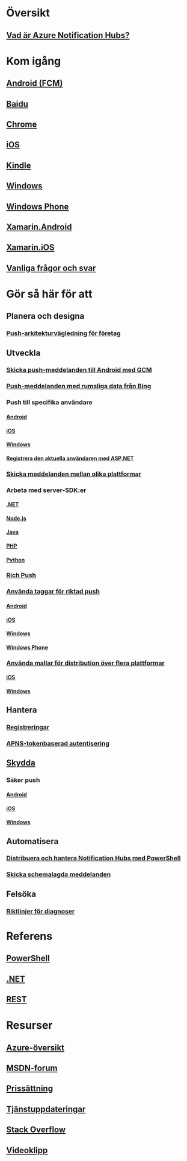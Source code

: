 

# Översikt


## [Vad är Azure Notification Hubs?](notification-hubs-push-notification-overview.md)


# Kom igång


## [Android (FCM)](notification-hubs-android-push-notification-google-fcm-get-started.md)


## [Baidu](notification-hubs-baidu-china-android-notifications-get-started.md)


## [Chrome](notification-hubs-chrome-push-notifications-get-started.md)


## [iOS](notification-hubs-ios-apple-push-notification-apns-get-started.md)


## [Kindle](notification-hubs-kindle-amazon-adm-push-notification.md)


## [Windows](notification-hubs-windows-store-dotnet-get-started-wns-push-notification.md)


## [Windows Phone](notification-hubs-windows-mobile-push-notifications-mpns.md)


## [Xamarin.Android](xamarin-notification-hubs-push-notifications-android-gcm.md)


## [Xamarin.iOS](xamarin-notification-hubs-ios-push-notification-apns-get-started.md)


## [Vanliga frågor och svar](notification-hubs-push-notification-faq.md)



# Gör så här för att


## Planera och designa


### [Push-arkitekturvägledning för företag](notification-hubs-enterprise-push-notification-architecture.md)



## Utveckla


### [Skicka push-meddelanden till Android med GCM](notification-hubs-android-push-notification-google-gcm-get-started.md)


### [Push-meddelanden med rumsliga data från Bing](notification-hubs-push-bing-spartial-data-geofencing-notification.md)


### Push till specifika användare


#### [Android](notification-hubs-aspnet-backend-gcm-android-push-to-user-google-notification.md)


#### [iOS](notification-hubs-aspnet-backend-ios-apple-apns-notification.md)


#### [Windows](notification-hubs-aspnet-backend-windows-dotnet-wns-notification.md)



#### [Registrera den aktuella användaren med ASP.NET](notification-hubs-ios-aspnet-register-user-from-backend-to-push-notification.md)


### [Skicka meddelanden mellan olika plattformar](notification-hubs-aspnet-cross-platform-notification.md)


### Arbeta med server-SDK:er


#### [.NET](https://msdn.microsoft.com/library/mt414893.aspx)


#### [Node.js](notification-hubs-nodejs-push-notification-tutorial.md)


#### [Java](notification-hubs-java-push-notification-tutorial.md)


#### [PHP](notification-hubs-php-push-notification-tutorial.md)


#### [Python](notification-hubs-python-push-notification-tutorial.md)


### [Rich Push](notification-hubs-aspnet-backend-ios-apple-push-notification-service-apns-rich.md)


### [Använda taggar för riktad push](notification-hubs-tags-segment-push-message.md)


#### [Android](notification-hubs-aspnet-backend-android-xplat-segmented-gcm-push-notification.md)


#### [iOS](notification-hubs-ios-xplat-segmented-apns-push-notification.md)


#### [Windows](notification-hubs-windows-notification-dotnet-push-xplat-segmented-wns.md)


#### [Windows Phone](notification-hubs-windows-phone-push-xplat-segmented-mpns-notification.md)


### [Använda mallar för distribution över flera plattformar](notification-hubs-templates-cross-platform-push-messages.md)


#### [iOS](notification-hubs-ios-xplat-localized-apns-push-notification.md)


#### [Windows](notification-hubs-windows-store-dotnet-xplat-localized-wns-push-notification.md)



## Hantera


### [Registreringar](notification-hubs-push-notification-registration-management.md)


### [APNS-tokenbaserad autentisering](notification-hubs-push-notification-http2-token-authentification.md)



## [Skydda](notification-hubs-push-notification-security.md)


### Säker push


#### [Android](notification-hubs-aspnet-backend-android-secure-google-gcm-push-notification.md)


#### [iOS](notification-hubs-aspnet-backend-ios-push-apple-apns-secure-notification.md)


#### [Windows](notification-hubs-aspnet-backend-windows-dotnet-wns-secure-push-notification.md)



## Automatisera


### [Distribuera och hantera Notification Hubs med PowerShell](notification-hubs-deploy-and-manage-powershell.md)


### [Skicka schemalagda meddelanden](notification-hubs-send-push-notifications-scheduled.md)



## Felsöka


### [Riktlinjer för diagnoser](notification-hubs-push-notification-fixer.md)



# Referens


## [PowerShell](/powershell/module/azurerm.notificationhubs)


## [.NET](/dotnet/api/microsoft.azure.notificationhubs)


## [REST](/rest/api/notificationhubs)



# Resurser


## [Azure-översikt](https://azure.microsoft.com/roadmap/)


## [MSDN-forum](https://social.msdn.microsoft.com/Forums/azure/en-US/home?forum=notificationhubs)


## [Prissättning](https://azure.microsoft.com/pricing/details/notification-hubs/)


## [Tjänstuppdateringar](https://azure.microsoft.com/updates/?product=notification-hubs)


## [Stack Overflow](http://stackoverflow.com/questions/tagged/azure-notificationhub)


## [Videoklipp](https://azure.microsoft.com/documentation/videos/index/?services=notification-hubs)
